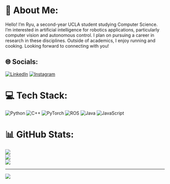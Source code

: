 # 💫 About Me:
Hello! I’m Ryu, a second-year UCLA student studying Computer Science. I’m interested in artificial intelligence for robotics applications, particularly computer vision and autonomous control. I plan on pursuing a career in research in these disciplines. Outside of academics, I enjoy running and cooking. Looking forward to connecting with you!


## 🌐 Socials:
[![LinkedIn](https://img.shields.io/badge/LinkedIn-%230077B5.svg?logo=linkedin&logoColor=white)](https://www.linkedin.com/in/ryu-adams/) [![Instagram](https://img.shields.io/badge/Instagram-%23E4405F.svg?logo=Instagram&logoColor=white)](https://www.instagram.com/r.ad_ams/)  

# 💻 Tech Stack:
![Python](https://img.shields.io/badge/python-3670A0?style=for-the-badge&logo=python&logoColor=ffdd54) 
![C++](https://img.shields.io/badge/c++-%2300599C.svg?style=for-the-badge&logo=c%2B%2B&logoColor=white) 
![PyTorch](https://img.shields.io/badge/PyTorch-%23EE4C2C.svg?style=for-the-badge&logo=PyTorch&logoColor=white)
![ROS](https://img.shields.io/badge/ros-%230A0FF9.svg?style=for-the-badge&logo=ros&logoColor=white) 
![Java](https://img.shields.io/badge/java-%23ED8B00.svg?style=for-the-badge&logo=openjdk&logoColor=white) 
![JavaScript](https://img.shields.io/badge/javascript-%23323330.svg?style=for-the-badge&logo=javascript&logoColor=%23F7DF1E) 
# 📊 GitHub Stats:
![](https://github-readme-stats.vercel.app/api?username=radamsfr&theme=dark&hide_border=true&include_all_commits=false&count_private=false)<br/>
![](https://github-readme-streak-stats.herokuapp.com/?user=radamsfr&theme=dark&hide_border=true)<br/>
![](https://github-readme-stats.vercel.app/api/top-langs/?username=radamsfr&theme=dark&hide_border=true&include_all_commits=false&count_private=false&layout=compact)

---
[![](https://visitcount.itsvg.in/api?id=radamsfr&icon=5&color=8)](https://visitcount.itsvg.in)

<!-- Proudly created with GPRM ( https://gprm.itsvg.in ) -->
